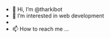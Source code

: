 - 👋 Hi, I’m @tharkibot
- 👀 I’m interested in web development
-
- 📫 How to reach me ...

<!---
tharkibot/tharkibot is a ✨ special ✨ repository because its `README.md` (this file) appears on your GitHub profile.
You can click the Preview link to take a look at your changes.
--->
